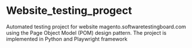 # Website_testing_progect

Automated testing project for website magento.softwaretestingboard.com using the Page Object Model (POM) design pattern. 
The project is implemented in Python and Playwright framework

